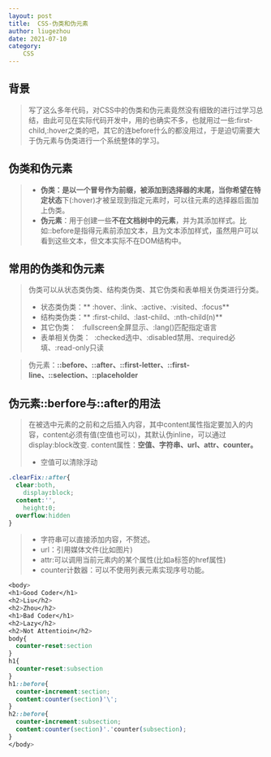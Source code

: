 ```yaml
---
layout: post
title:  CSS-伪类和伪元素
author: liugezhou
date: 2021-07-10
category: 
    CSS
---
```

## 背景
> 写了这么多年代码，对CSS中的伪类和伪元素竟然没有细致的进行过学习总结，由此可见在实际代码开发中，用的也确实不多，也就用过一些:first-child,:hover之类的吧，其它的连before什么的都没用过，于是迫切需要大于伪元素与伪类进行一个系统整体的学习。

## 伪类和伪元素
> - **伪类：**是以一个冒号作为前缀，被添加到选择器的末尾，当你希望在**特定状态**下(:hover)才被呈现到指定元素时，可以往元素的选择器后面加上伪类。
> - **伪元素**：用于创建一些**不在文档树中的元素**，并为其添加样式。比如::before是指得元素前添加文本，且为文本添加样式，虽然用户可以看到这些文本，但文本实际不在DOM结构中。


## 常用的伪类和伪元素

> 伪类可以从状态类伪类、结构类伪类、其它伪类和表单相关伪类进行分类。
> - 状态类伪类：** :hover、:link、:active、:visited、:focus**
> - 结构类伪类：** :first-child、:last-child、:nth-child(n)**
> - 其它伪类：   :fullscreen全屏显示、:lang()匹配指定语言
> - 表单相关伪类：  :checked选中、:disabled禁用、:required必填、:read-only只读
> 
 
> 伪元素：**::before、::after、::first-letter、::first-line、::selection、::placeholder**


## 伪元素::berfore与::after的用法

> 在被选中元素的之前和之后插入内容，其中content属性指定要加入的内容，content必须有值(空值也可以)，其默认伪inline，可以通过display:block改变.
	content属性：**空值、字符串、url、attr、counter。**
>  
> - 空值可以清除浮动


```css
.clearFix::after{
  clear:both,
    display:block;
  content:'',
    height:0;
  overflow:hidden
}
```

> - 字符串可以直接添加内容，不赘述。
> - url：引用媒体文件(比如图片)
> - attr:可以调用当前元素内的某个属性(比如a标签的href属性)
> - counter计数器：可以不使用列表元素实现序号功能。


```css
<body>
<h1>Good Coder</h1>
<h2>Liu</h2>
<h2>Zhou</h2>
<h1>Bad Coder</h1>
<h2>Lazy</h2>
<h2>Not Attentioin</h2>
body{
  counter-reset:section
}  
h1{
  counter-reset:subsection
}
h1::before{
  counter-increment:section;
  content:counter(section)'\';
}
h2::before{
  counter-increment:subsection;
  content:counter(section)'.'counter(subsection);
}
</body>
```
